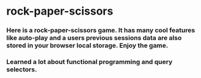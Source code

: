 # rock-paper-scissors
### Here is a rock-paper-scissors game. It has many cool features like auto-play and a users previous sessions data are also stored in your browser local storage. Enjoy the game. 
### Learned a lot about functional programming and query selectors.
